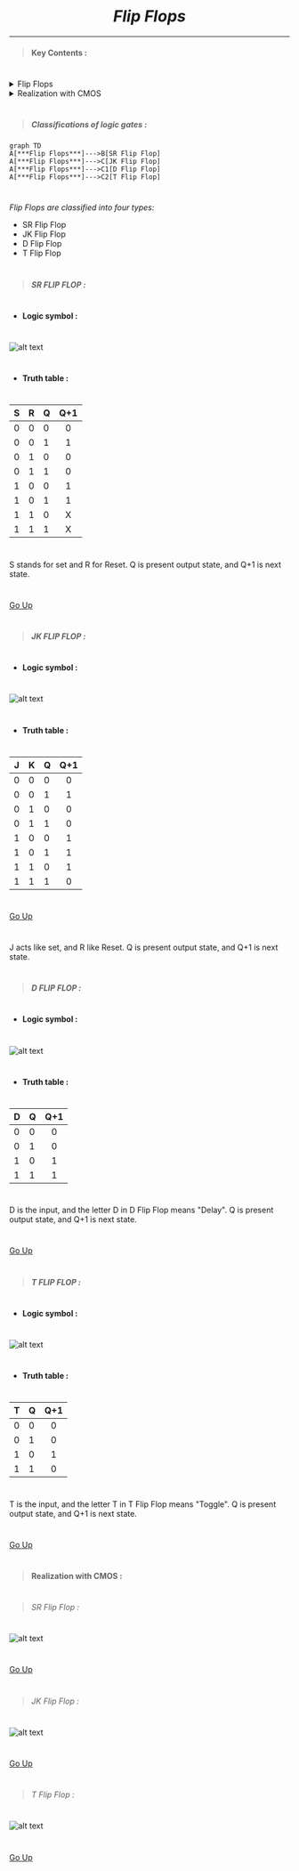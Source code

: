 <style>
  html {
    scroll-behavior: smooth;
  }
</style>


*<h1 align="center">Flip Flops</h1>*

----

<a id="up"></a>

>####  Key Contents :
#

<details>
<summary>Flip Flops</summary>

- [SR Flip Flop](#srff)
- [JK Flip FLop](#jkff)
- [D Flip FLop](#dff)
- [T Flip FLop](#tff)
  
</details>

<details>
<summary>Realization with CMOS </summary>

- [SR Flip Flop](#srff1)
- [JK Flip FLop](#jkff1)
- [T Flip FLop](#tff1)
  
</details>

#

>#####  Classifications of logic gates :
```mermaid
graph TD
A[***Flip Flops***]--->B[SR Flip Flop]
A[***Flip Flops***]--->C[JK Flip Flop]
A[***Flip Flops***]--->C1[D Flip Flop]
A[***Flip Flops***]--->C2[T Flip Flop]

```
#



*Flip Flops are classified into four types:* 
- SR Flip Flop 
- JK Flip Flop
- D Flip Flop
- T Flip Flop

#

<a id="srff"></a>

> #####  SR FLIP FLOP :
#
- **Logic symbol :**
#
![alt text](<Screenshot (114).png>)
#
- **Truth table :**
#

|S|R|Q|Q+1|
|--|--|--|:--:|
|0|0|0|0|
|0|0|1|1|
|0|1|0|0|
|0|1|1|0|
|1|0|0|1|
|1|0|1|1|
|1|1|0|X|
|1|1|1|X|

# 

S stands for set and R for Reset.
Q is present output state, and Q+1 is next state.

#
[Go Up](#up)
#

<a id="jkff"></a>


> #####  JK FLIP FLOP :
#
- **Logic symbol :**
#
![alt text](<Screenshot (115).png>)
#
- **Truth table :**
#

|J|K|Q|Q+1|
|--|--|--|:--:|
|0|0|0|0|
|0|0|1|1|
|0|1|0|0|
|0|1|1|0|
|1|0|0|1|
|1|0|1|1|
|1|1|0|1|
|1|1|1|0|

#
[Go Up](#up)
#

J acts like set, and R like Reset.
Q is present output state, and Q+1 is next state.

#

<a id="dff"></a>


> #####  D FLIP FLOP :
#
- **Logic symbol :**
#
![alt text](<Screenshot (117).png>)
#
- **Truth table :**
#

|D|Q|Q+1|
|--|--|:--:|
|0|0|0|
|0|1|0|
|1|0|1|
|1|1|1|


# 

D is the input, and the letter D in D Flip Flop means "Delay".
Q is present output state, and Q+1 is next state.


#
[Go Up](#up)
#

<a id="tff"></a>


> #####  T FLIP FLOP :
#
- **Logic symbol :**
#
![alt text](<Screenshot (121).png>)
#
- **Truth table :**
#

|T|Q|Q+1|
|--|--|:--:|
|0|0|0|
|0|1|0|
|1|0|1|
|1|1|0|


# 

T is the input, and the letter T in T Flip Flop means "Toggle".
Q is present output state, and Q+1 is next state.

#
[Go Up](#up)
#



> ####  Realization with CMOS :
#


<a id="srff1"></a>

> ###### SR Flip Flop :
#

![alt text](<Screenshot (119).png>)

#
 
[Go Up](#up)

#



<a id="jkff1"></a>

> ###### JK Flip Flop :
#

![alt text](<Screenshot (120).png>)

#
 
[Go Up](#up)

#

<a id="tff1"></a>

> ###### T Flip Flop :
#

![alt text](<Screenshot (122).png>)

#
 
[Go Up](#up)

#